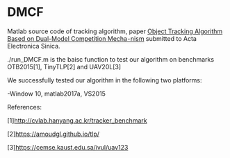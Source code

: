 # DMCF

Matlab source code of tracking algorithm, paper [Object Tracking Algorithm Based on Dual-Model Competition Mecha⁃nism](https://kns.cnki.net/kcms2/article/abstract?v=3uoqIhG8C45S0n9fL2suRadTyEVl2pW9UrhTDCdPD66oDzlh5fls-XQjpc9LTUX_QH4JW2EKrfULUVgYPMG3EqhVQuVOjo5Y&uniplatform=NZKPT) submitted to Acta Electronica Sinica.

./run_DMCF.m is the baisc function to test our algorithm on benchmarks OTB2015[1], TinyTLP[2] and UAV20L[3]

We successfully tested our algorithm in the following two platforms:

-Window 10, matlab2017a, VS2015


References:

[1]http://cvlab.hanyang.ac.kr/tracker_benchmark

[2]https://amoudgl.github.io/tlp/

[3]https://cemse.kaust.edu.sa/ivul/uav123
